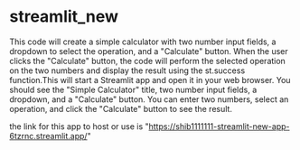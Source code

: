 # streamlit_new

This code will create a simple calculator with two number input fields, a dropdown to select the operation, and a "Calculate" button. When the user clicks the "Calculate" button, the code will perform the selected operation on the two numbers and display the result using the st.success function.This will start a Streamlit app and open it in your web browser. You should see the "Simple Calculator" title, two number input fields, a dropdown, and a "Calculate" button. You can enter two numbers, select an operation, and click the "Calculate" button to see the result.

the link for this app to host or use is "https://shib1111111-streamlit-new-app-6tzrnc.streamlit.app/"
